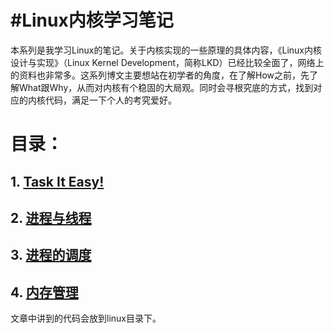 #Linux内核学习笔记
=====

本系列是我学习Linux的笔记。关于内核实现的一些原理的具体内容，《Linux内核设计与实现》（Linux Kernel Development，简称LKD）已经比较全面了，网络上的资料也非常多。这系列博文主要想站在初学者的角度，在了解How之前，先了解What跟Why，从而对内核有个稳固的大局观。同时会寻根究底的方式，找到对应的内核代码，满足一下个人的考究爱好。

# 目录：

## 1. [Task It Easy!](posts/ch1.md)
## 2. [进程与线程](posts/ch2.md)
## 3. [进程的调度](posts/ch3.md)
## 4. [内存管理](posts/ch4.md)

文章中讲到的代码会放到linux目录下。